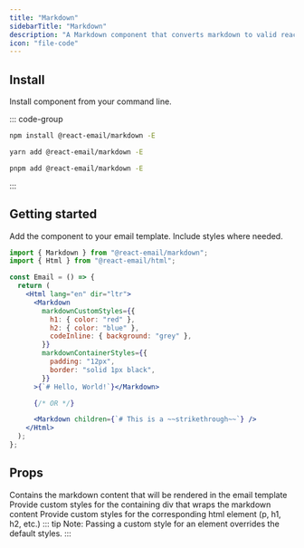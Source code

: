 ```yaml
---
title: "Markdown"
sidebarTitle: "Markdown"
description: "A Markdown component that converts markdown to valid react-email template code"
icon: "file-code"
---
```


## Install

Install component from your command line.

::: code-group

```sh npm
npm install @react-email/markdown -E
```

```sh yarn
yarn add @react-email/markdown -E
```

```sh pnpm
pnpm add @react-email/markdown -E
```

:::

## Getting started

Add the component to your email template. Include styles where needed.

```jsx
import { Markdown } from "@react-email/markdown";
import { Html } from "@react-email/html";

const Email = () => {
  return (
    <Html lang="en" dir="ltr">
      <Markdown
        markdownCustomStyles={{
          h1: { color: "red" },
          h2: { color: "blue" },
          codeInline: { background: "grey" },
        }}
        markdownContainerStyles={{
          padding: "12px",
          border: "solid 1px black",
        }}
      >{`# Hello, World!`}</Markdown>

      {/* OR */}

      <Markdown children={`# This is a ~~strikethrough~~`} />
    </Html>
  );
};
```

## Props

<ResponseField name="children" type="string">
  Contains the markdown content that will be rendered in the email template
</ResponseField>
<ResponseField name="markdownContainerStyles" type="object" default="{}">
  Provide custom styles for the containing div that wraps the markdown content
</ResponseField>
<ResponseField name="markdownCustomStyles" type="object" default="{}">
  Provide custom styles for the corresponding html element (p, h1, h2, etc.)
  ::: tip
    Note: Passing a custom style for an element overrides the default styles.
  :::
</ResponseField>

